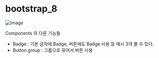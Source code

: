 # bootstrap_8


![image](https://user-images.githubusercontent.com/37132897/158341401-76d8a65d-cdba-48c4-be26-f856c472bd38.png)


Components 의 다른 기능들 
- Badge : 기본 글자에 Badge, 버튼에도 Badge 사용 등 예시 3개 볼 수 있다.
- Button group : 그룹으로 묶어서 버튼 사용
